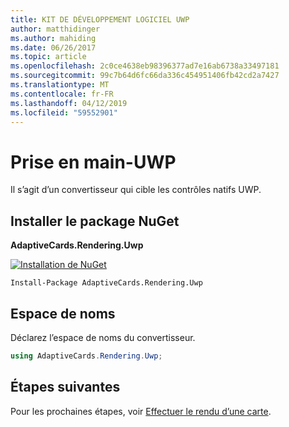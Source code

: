 ```yaml
---
title: KIT DE DÉVELOPPEMENT LOGICIEL UWP
author: matthidinger
ms.author: mahiding
ms.date: 06/26/2017
ms.topic: article
ms.openlocfilehash: 2c0ce4638eb98396377ad7e16ab6738a33497181
ms.sourcegitcommit: 99c7b64d6fc66da336c454951406fb42cd2a7427
ms.translationtype: MT
ms.contentlocale: fr-FR
ms.lasthandoff: 04/12/2019
ms.locfileid: "59552901"
---
```

# <a name="getting-started---uwp"></a>Prise en main-UWP

Il s’agit d’un convertisseur qui cible les contrôles natifs UWP.

## <a name="install-nuget-package"></a>Installer le package NuGet

**AdaptiveCards.Rendering.Uwp**

[![Installation de NuGet](https://img.shields.io/nuget/vpre/AdaptiveCards.Rendering.Uwp.svg)](https://www.nuget.org/packages/AdaptiveCards.Rendering.Uwp)

```console
Install-Package AdaptiveCards.Rendering.Uwp
```

## <a name="namespace"></a>Espace de noms

Déclarez l’espace de noms du convertisseur.

```csharp
using AdaptiveCards.Rendering.Uwp;
```

## <a name="next-steps"></a>Étapes suivantes

Pour les prochaines étapes, voir [Effectuer le rendu d’une carte](render-a-card.md).